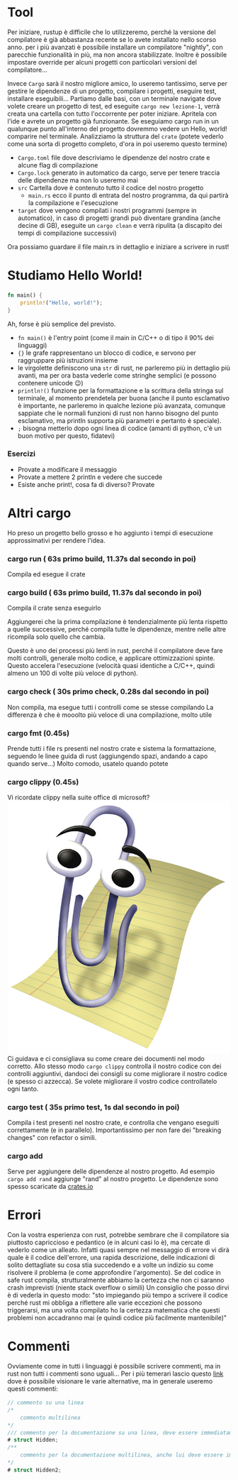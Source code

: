 # Tool
Per iniziare, rustup è difficile che lo utilizzeremo, perché la versione del compilatore è già abbastanza recente se lo avete installato nello scorso anno.
per i più avanzati è possibile installare un compilatore "nightly", con parecchie funzionalità in più, ma non ancora stabilizzate. Inoltre è possibile impostare override per alcuni progetti con particolari versioni del compilatore...

Invece `Cargo` sarà il nostro migliore amico, lo useremo tantissimo, serve per gestire le dipendenze di un progetto, compilare i progetti, eseguire test, installare eseguibili...
Partiamo dalle basi, con un terminale navigate dove volete creare un progetto di test, ed eseguite `cargo new lezione-1`, verrà creata una cartella con tutto l'occorrente per poter iniziare. Apritela con l'ide e avrete un progetto già funzionante.
Se eseguiamo cargo run in un qualunque punto all'interno del progetto dovremmo vedere un Hello, world! comparire nel terminale.
Analizziamo la struttura del `crate` (potete vederlo come una sorta di progetto completo, d'ora in poi useremo questo termine)
- `Cargo.toml` file dove descriviamo le dipendenze del nostro crate e alcune flag di compilazione
- `Cargo.lock` generato in automatico da cargo, serve per tenere traccia delle dipendenze ma non lo useremo mai
- `src` Cartella dove è contenuto tutto il codice del nostro progetto
    - `main.rs` ecco il punto di entrata del nostro programma, da qui partirà la compilazione e l'esecuzione 
- `target` dove vengono compilati i nostri programmi (sempre in automatico), in caso di progetti grandi può diventare grandina (anche decine di GB), eseguite un `cargo clean` e verrà ripulita (a discapito dei tempi di compilazione successivi)

Ora possiamo guardare il file main.rs in dettaglio e iniziare a scrivere in rust!

# Studiamo Hello World!
```rust
fn main() {
    println!("Hello, world!");
}
```
Ah, forse è più semplice del previsto.
- `fn main()` è l'entry point (come il main in C/C++ o di tipo il 90% dei linguaggi)
- `{}` le grafe rappresentano un blocco di codice, e servono per raggruppare più istruzioni insieme
- le virgolette definiscono una `str` di rust, ne parleremo più in dettaglio più avanti, ma per ora basta vederle come stringhe semplici (e possono contenere unicode 😉)
- `println!()` funzione per la formattazione e la scrittura della stringa sul terminale, al momento prendetela per buona (anche il punto esclamativo è importante, ne parleremo in qualche lezione più avanzata, comunque sappiate che le normali funzioni di rust non hanno bisogno del punto esclamativo, ma println supporta più parametri e pertanto è speciale).
- `;` bisogna metterlo dopo ogni linea di codice (amanti di python, c'è un buon motivo per questo, fidatevi)

### Esercizi
- Provate a modificare il messaggio
- Provate a mettere 2 println e vedere che succede
- Esiste anche print!, cosa fa di diverso? Provate

# Altri cargo
Ho preso un progetto bello grosso e ho aggiunto i tempi di esecuzione approssimativi per rendere l'idea. 

### cargo run ( 63s primo build, 11.37s dal secondo in poi)
Compila ed esegue il crate

### cargo build ( 63s primo build, 11.37s dal secondo in poi)
Compila il crate senza eseguirlo

Aggiungerei che la prima compilazione è tendenzialmente più lenta rispetto a quelle successive, perché compila tutte le dipendenze, mentre nelle altre ricompila solo quello che cambia.

Questo è uno dei processi più lenti in rust, perché il compilatore deve fare molti controlli, generale molto codice, e applicare ottimizzazioni spinte. Questo accelera l'esecuzione (velocità quasi identiche a C/C++, quindi almeno un 100 di volte più veloce di python).


### cargo check ( 30s primo check, 0.28s dal secondo in poi)
Non compila, ma esegue tutti i controlli come se stesse compilando
La differenza è che è mooolto più veloce di una compilazione, molto utile

### cargo fmt (0.45s)
Prende tutti i file rs presenti nel nostro crate e sistema la formattazione, seguendo le linee guida di rust (aggiungendo spazi, andando a capo quando serve...)
Molto comodo, usatelo quando potete

### cargo clippy (0.45s)
Vi ricordate clippy nella suite office di microsoft? ![Plugin](chapter_2_imgs/Clippy.webp)
Ci guidava e ci consigliava su come creare dei documenti nel modo corretto. Allo stesso modo `cargo clippy` controlla il nostro codice con dei controlli aggiuntivi, dandoci dei consigli su come migliorare il nostro codice (e spesso ci azzecca). Se volete migliorare il vostro codice controllatelo ogni tanto.

### cargo test ( 35s primo test, 1s dal secondo in poi)
Compila i test presenti nel nostro crate, e controlla che vengano eseguiti correttamente (e in parallelo). Importantissimo per non fare dei "breaking changes" con refactor o simili.

### cargo add
Serve per aggiungere delle dipendenze al nostro progetto.
Ad esempio `cargo add rand` aggiunge "rand" al nostro progetto. Le dipendenze sono spesso scaricate da [crates.io](https://crates.io/)

# Errori
Con la vostra esperienza con rust, potrebbe sembrare che il compilatore sia piuttosto capriccioso e pedantico (e in alcuni casi lo è), ma cercate di vederlo come un alleato.
Infatti quasi sempre nel messaggio di errore vi dirà quale è il codice dell'errore, una rapida descrizione, delle indicazioni di solito dettagliate su cosa stia succedendo e a volte un indizio su come risolvere il problema (e come approfondire l'argomento).
Se del codice in safe rust compila, strutturalmente abbiamo la certezza che non ci saranno crash imprevisti (niente stack overflow o simili)
Un consiglio che posso dirvi è di vederla in questo modo: "sto impiegando più tempo a scrivere il codice perché rust mi obbliga a riflettere alle varie eccezioni che possono triggerarsi, ma una volta compilato ho la certezza matematica che questi problemi non accadranno mai (e quindi codice più facilmente mantenibile)"

# Commenti
Ovviamente come in tutti i linguaggi è possibile scrivere commenti, ma in rust non tutti i commenti sono uguali...
Per i più temerari lascio questo [link](https://doc.rust-lang.org/reference/comments.html) dove è possibile visionare le varie alternative, ma in generale useremo questi commenti:
```rust
// commento su una linea
/*
    commento multilinea
*/
/// commento per la documentazione su una linea, deve essere immediatamente sopra a una funzione/ struttura
# struct Hidden;
/**
    commento per la documentazione multilinea, anche lui deve essere immediatamente sopra a una funzione/ struttura
*/
# struct Hidden2;
```
